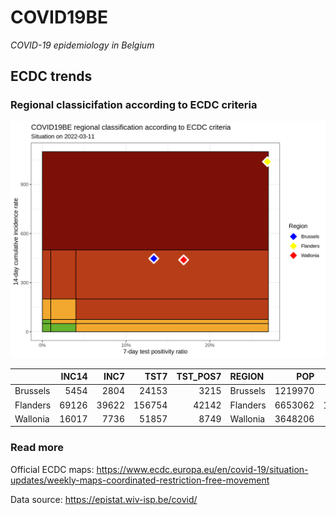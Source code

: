 
# COVID19BE

*COVID-19 epidemiology in Belgium*

## ECDC trends

### Regional classicifation according to ECDC criteria

![](COVID9BE-ecdc-trend.png)

|          | INC14 |  INC7 |   TST7 | TST\_POS7 | REGION   |     POP | INC14\_RT |       PR7 |          GR |
| :------- | ----: | ----: | -----: | --------: | :------- | ------: | --------: | --------: | ----------: |
| Brussels |  5454 |  2804 |  24153 |      3215 | Brussels | 1219970 |  447.0602 | 0.1331098 |   0.0581132 |
| Flanders | 69126 | 39622 | 156754 |     42142 | Flanders | 6653062 | 1039.0103 | 0.2688416 |   0.3429366 |
| Wallonia | 16017 |  7736 |  51857 |      8749 | Wallonia | 3648206 |  439.0377 | 0.1687140 | \-0.0658133 |

### Read more

Official ECDC maps:
<https://www.ecdc.europa.eu/en/covid-19/situation-updates/weekly-maps-coordinated-restriction-free-movement>

Data source: <https://epistat.wiv-isp.be/covid/>

